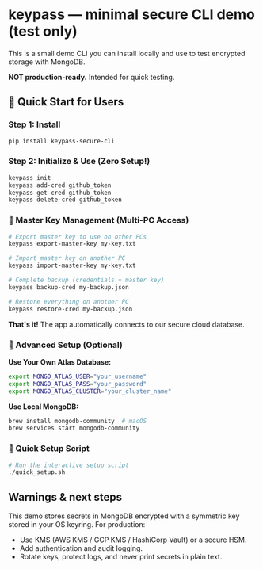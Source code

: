 # keypass — minimal secure CLI demo (test only)

This is a small demo CLI you can install locally and use to test encrypted storage with MongoDB.

**NOT production-ready.** Intended for quick testing.

## 🚀 Quick Start for Users

### Step 1: Install
```bash
pip install keypass-secure-cli
```

### Step 2: Initialize & Use (Zero Setup!)
```bash
keypass init
keypass add-cred github_token
keypass get-cred github_token
keypass delete-cred github_token
```

### 🔑 Master Key Management (Multi-PC Access)
```bash
# Export master key to use on other PCs
keypass export-master-key my-key.txt

# Import master key on another PC
keypass import-master-key my-key.txt

# Complete backup (credentials + master key)
keypass backup-cred my-backup.json

# Restore everything on another PC
keypass restore-cred my-backup.json
```

**That's it!** The app automatically connects to our secure cloud database.

### 🔧 Advanced Setup (Optional)

**Use Your Own Atlas Database:**
```bash
export MONGO_ATLAS_USER="your_username"
export MONGO_ATLAS_PASS="your_password"
export MONGO_ATLAS_CLUSTER="your_cluster_name"
```

**Use Local MongoDB:**
```bash
brew install mongodb-community  # macOS
brew services start mongodb-community
```

### 🎯 Quick Setup Script
```bash
# Run the interactive setup script
./quick_setup.sh
```

## Warnings & next steps

This demo stores secrets in MongoDB encrypted with a symmetric key stored in your OS keyring. For production:

- Use KMS (AWS KMS / GCP KMS / HashiCorp Vault) or a secure HSM.
- Add authentication and audit logging.
- Rotate keys, protect logs, and never print secrets in plain text.
